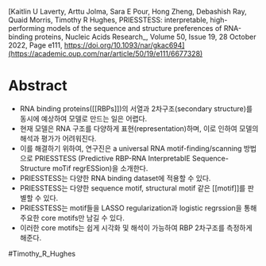[Kaitlin U Laverty, Arttu Jolma, Sara E Pour, Hong Zheng, Debashish Ray, Quaid Morris, Timothy R Hughes, PRIESSTESS: interpretable, high-performing models of the sequence and structure preferences of RNA-binding proteins, Nucleic Acids Research_, Volume 50, Issue 19, 28 October 2022, Page e111, https://doi.org/10.1093/nar/gkac694](https://academic.oup.com/nar/article/50/19/e111/6677328)
# Abstract
- RNA binding proteins([[RBPs]])의 서열과 2차구조(secondary structure)를 동시에 예상하여 모델로 만드는 일은 어렵다. 
- 현재 모델은 RNA 구조를 다양하게 표현(representation)하며, 이로 인하여 모델의 해석과 평가가 어려워진다.
- 이를 해결하기 위하여, 연구진은 a universal RNA motif-finding/scanning 방법으로 PRIESSTESS (Predictive RBP-RNA InterpretablE Sequence-Structure moTif regrESSion)을 소개한다.
- PRIESSTESS는 다양한 RNA binding dataset에 적용할 수 있다.
- PRIESSTESS는 다양한 sequence motif, structural motif 같은 [[motif]]를 판별할 수 있다.
- PRIESSTESS는 motif들을 LASSO regularization과 logistic regrssion을 통해 주요한 core motifs만 남길 수 있다.
- 이러한 core motifs는 쉽게 시각화 및 해석이 가능하여 RBP 2차구조를 측정하게 해준다.

#Timothy_R_Hughes